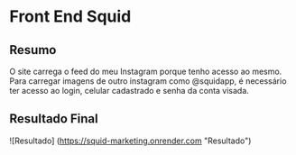 # Front End Squid

## Resumo
O site carrega o feed do meu Instagram porque tenho acesso ao mesmo. Para carregar imagens de outro instagram como @squidapp, é necessário ter acesso ao login, celular cadastrado e senha da conta visada.

## Resultado Final
![Resultado] (https://squid-marketing.onrender.com "Resultado")
